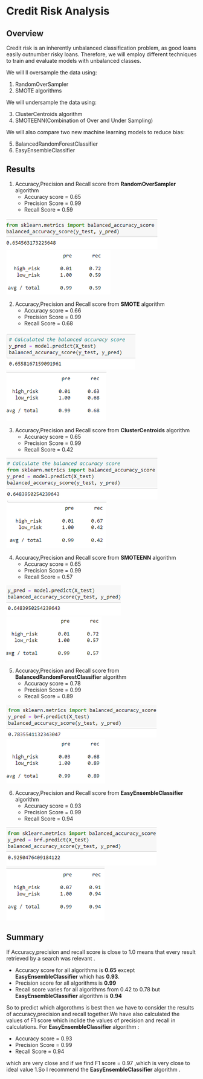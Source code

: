 # Credit Risk Analysis

## Overview
Credit risk is an inherently unbalanced classification problem, as good loans easily outnumber risky loans. Therefore, we will  employ different techniques to train and evaluate models with unbalanced classes.

We will ll oversample the data using:

1. RandomOverSampler 
2. SMOTE algorithms

We will undersample the data using: 

3. ClusterCentroids algorithm
4. SMOTEENN(Combination of Over and Under Sampling)

We will also  compare two new machine learning models to  reduce bias:

5. BalancedRandomForestClassifier 
6. EasyEnsembleClassifier

## Results
1. Accuracy,Precision and Recall score from **RandomOverSampler** algorithm
   - Accuracy score = 0.65
   - Precision Score = 0.99
   - Recall Score = 0.59
   
![chart1](https://github.com/ajinderbains/Credit_Risk_Analysis/blob/main/images/ROSA-1.png)
![chart2](https://github.com/ajinderbains/Credit_Risk_Analysis/blob/main/images/ROSpr-1.png)

2. Accuracy,Precision and Recall score from **SMOTE** algorithm
   - Accuracy score = 0.66
   - Precision Score = 0.99
   - Recall Score = 0.68
   
![chart3](https://github.com/ajinderbains/Credit_Risk_Analysis/blob/main/images/Sma-2.png)
![chart4](https://github.com/ajinderbains/Credit_Risk_Analysis/blob/main/images/smpr-2.png)

3. Accuracy,Precision and Recall score from **ClusterCentroids** algorithm
   - Accuracy score = 0.65
   - Precision Score = 0.99
   - Recall Score = 0.42

![chart5](https://github.com/ajinderbains/Credit_Risk_Analysis/blob/main/images/usa-3.png)
![chart6](https://github.com/ajinderbains/Credit_Risk_Analysis/blob/main/images/uspr-3.png)

4. Accuracy,Precision and Recall score from **SMOTEENN** algorithm
   - Accuracy score = 0.65
   - Precision Score = 0.99
   - Recall Score = 0.57

![chart7](https://github.com/ajinderbains/Credit_Risk_Analysis/blob/main/images/uosa-4.png)
![chart8](https://github.com/ajinderbains/Credit_Risk_Analysis/blob/main/images/uospr-4.png)

5. Accuracy,Precision and Recall score from **BalancedRandomForestClassifier** algorithm
   - Accuracy score = 0.78
   - Precision Score = 0.99
   - Recall Score = 0.89
   
![chart9](https://github.com/ajinderbains/Credit_Risk_Analysis/blob/main/images/brfca-5.png)
![chart10](https://github.com/ajinderbains/Credit_Risk_Analysis/blob/main/images/brfcpr-5.png)

6. Accuracy,Precision and Recall score from **EasyEnsembleClassifier** algorithm
   - Accuracy score = 0.93
   - Precision Score = 0.99
   - Recall Score = 0.94
 
![chart11](https://github.com/ajinderbains/Credit_Risk_Analysis/blob/main/images/eeca-6.png)
![chart12](https://github.com/ajinderbains/Credit_Risk_Analysis/blob/main/images/eecpr-6.png)

## Summary

If Accuracy,precision and recall score is close to  1.0 means that every result retrieved by a search was relevant .
- Accuracy score for all algorithms is **0.65** except **EasyEnsembleClassifier** which has **0.93**.
- Precision score for all algorithms is **0.99**
- Recall score varies for all algorithms from 0.42 to 0.78 but **EasyEnsembleClassifier** algorithm is **0.94**

So to predict which algorothms is best then we have to consider the results of accuracy,precision and recall together.We have also calculated the values of F1 score which inclide the values of precision and recall in calculations.
For **EasyEnsembleClassifier** algorithm :
   - Accuracy score = 0.93
   - Precision Score = 0.99
   - Recall Score = 0.94
   
 which are very close and if we find F1 score = 0.97 ,which is very close to ideal value 1.So I recommend the  **EasyEnsembleClassifier** algorithm .
 
